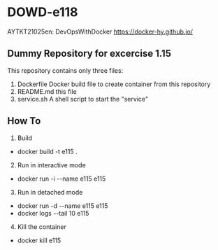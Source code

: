 # DOWD-e118
AYTKT21025en: DevOpsWithDocker https://docker-hy.github.io/

## Dummy Repository for excercise 1.15

This repository contains only three files:
1. Dockerfile   Docker build file to create container from this repository
2. README.md    this file
3. service.sh   A shell script to start the "service"

## How To

1. Build
 * docker build -t e115 .
2. Run in interactive mode
 * docker run -i --name e115 e115
3. Run in detached mode
 * docker run -d --name e115 e115
 * docker logs --tail 10 e115
4. Kill the container
 * docker kill e115
